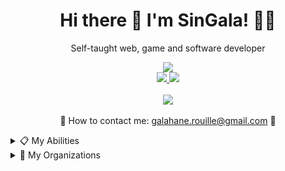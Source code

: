 <h1 align='center'>
Hi there 👋 I'm SinGala! 👨‍💻
</h1>

<p align='center'>
Self-taught web, game and software developer
  <br/>
</p>

<p align='center'>
  <img src="https://komarev.com/ghpvc/?username=Sin-Gala"></a><br/>
  <a href='https://www.linkedin.com/in/galahane-rouille-poirel-641196183/' target='_blank'>
  <img src="https://img.shields.io/badge/LinkedIn-0077B5?style=for-the-badge&logo=linkedin&logoColor=white" />
</a>
<a href='https://twitter.com/sin_gala' target='_blank'>
  <img src="https://img.shields.io/badge/Twitter-1DA1F2?style=for-the-badge&logo=twitter&logoColor=white" />
</a>
  <br/>
  <br/>

<!--<img src="https://github-readme-stats.vercel.app/api/?username=Sin-Gala&count_private=true&theme=tokyonight&showicons=true" />-->
<img src="https://github-readme-stats.vercel.app/api/top-langs/?username=Sin-Gala&theme=tokyonight" />


<br />
<br/>
📧 How to contact me: <a href='mailto:galahane.rouille@gmail.com'>galahane.rouille@gmail.com</a> 📧
</p>

<details>
  <summary>📋 My Abilities</summary>
  
### My coding abilities
|  Working with (Languages) | Learning  |    |  Working with (Softwares & Frameworks) | Learning      |
| :------------------------:|:---------:|----| :-------------------------------------:|:-------------:|
| HTML                      | C         |    | Unity                                  | AndroidStudio |
| CSS                       | C++       |    | WampServer                             | HxD           |
| Javascript / JQuery       | Rust      |    | PHPMyAdmin                             | Postman       |
| C#                        | Python    |    | Fabric                                 | NeutralinoJS  |
| Julia                     | Kotlin    |    | OpenTK, LWJGL                          | Tauri         |
| PHP                       | Assembly  |    | Github                                 | React         |
| SQL                       | Bash      |    | GB Studio                              | LLVM          |
| Java                      | ANTLR4    |    |                                        |               |

### Languages I speak
<ul>
  <li>French: Native</li>
  <li>English: Fluent</li>
  <li>Portuguese (Brazil): Basics</li>
  <li>Spanish: Basics</li>
</ul>
</details>

<details>
  <summary>📌 My Organizations</summary>
<ul>
  <li><a href="https://github.com/TheanaProductions">Theana Productions</a></li>
</ul>
  </details
